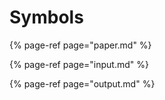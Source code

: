 # Symbols



{% page-ref page="paper.md" %}

{% page-ref page="input.md" %}

{% page-ref page="output.md" %}



